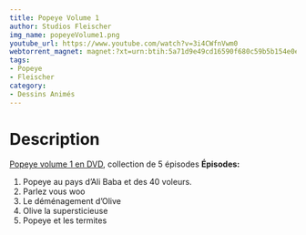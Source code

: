 ```yaml
---
title: Popeye Volume 1
author: Studios Fleischer
img_name: popeyeVolume1.png
youtube_url: https://www.youtube.com/watch?v=3i4CWfnVwm0
webtorrent_magnet: magnet:?xt=urn:btih:5a71d9e49cd16590f680c59b5b154e0e75915485&dn=3Q98ftdfiWqm.mp4&tr=udp://explodie.org:6969&tr=udp://tracker.coppersurfer.tk:6969&tr=udp://tracker.empire-js.us:1337&tr=udp://tracker.leechers-paradise.org:6969&tr=udp://tracker.opentrackr.org:1337&tr=wss://tracker.btorrent.xyz&tr=wss://tracker.fastcast.nz&tr=wss://tracker.openwebtorrent.com&as=https://seed01.bitchute.com/8929/3Q98ftdfiWqm.mp4&as=https://seed02.bitchute.com/8929/3Q98ftdfiWqm.mp4&as=https://seed03.bitchute.com/8929/3Q98ftdfiWqm.mp4&xs=https://www.bitchute.com/torrent/8929/3Q98ftdfiWqm.torrent
tags:
- Popeye
- Fleischer
category:
- Dessins Animés
---
```


# Description
[Popeye volume 1 en DVD](https://www.amazon.fr/gp/product/B000EHS5DS/ref=as_li_tl?ie=UTF8&tag=ctimes-21&camp=1642&creative=6746&linkCode=as2&creativeASIN=B000EHS5DS&linkId=597ecfa2f888f8e9bd702a54b8c1db86), collection de 5 épisodes
**Épisodes:**
1. Popeye au pays d’Ali Baba et des 40 voleurs.
2. Parlez vous woo
3. Le déménagement d’Olive
4. Olive la supersticieuse
5. Popeye et les termites
